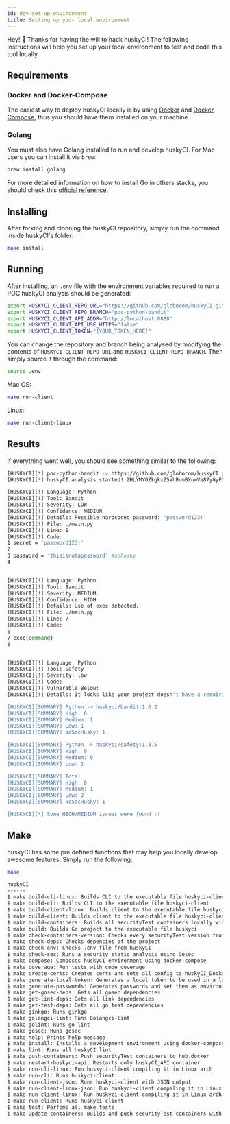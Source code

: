 ```yaml
---
id: dev-set-up-environment
title: Setting up your local environment
---
```


Hey! 🐼 Thanks for having the will to hack huskyCI! The following instructions will help you set up your local environment to test and code this tool locally.

## Requirements

### Docker and Docker-Compose

The easiest way to deploy huskyCI locally is by using [Docker][Docker Install] and [Docker Compose][Docker Compose Install], thus you should have them installed on your machine.

### Golang

You must also have Golang installed to run and develop huskyCI. For Mac users you can install it via `brew`:

```bash
brew install golang
```

For more detailed information on how to install Go in others stacks, you should check this [official reference](https://golang.org/doc/install).

## Installing

After forking and clonning the huskyCI repository, simply run the command inside huskyCI's folder:

```bash
make install
```

## Running

After installing, an `.env` file with the environment variables required to run a POC huskyCI analysis should be generated:

```bash
export HUSKYCI_CLIENT_REPO_URL="https://github.com/globocom/huskyCI.git"
export HUSKYCI_CLIENT_REPO_BRANCH="poc-python-bandit"
export HUSKYCI_CLIENT_API_ADDR="http://localhost:8888"
export HUSKYCI_CLIENT_API_USE_HTTPS="false"
export HUSKYCI_CLIENT_TOKEN="{YOUR_TOKEN_HERE}"
```

You can change the repository and branch being analysed by modifying the contents of `HUSKYCI_CLIENT_REPO_URL` and `HUSKYCI_CLIENT_REPO_BRANCH`. Then simply source it through the command:

```bash
source .env
```

Mac OS:

```bash
make run-client
```

Linux:

```bash
make run-client-linux
```

## Results

If everything went well, you should see something similar to the following:

```bash
[HUSKYCI][*] poc-python-bandit -> https://github.com/globocom/huskyCI.git
[HUSKYCI][*] huskyCI analysis started! ZHLYMYOZkgkxZ5VhBumBXuwVe87yGyFQ

[HUSKYCI][!] Language: Python
[HUSKYCI][!] Tool: Bandit
[HUSKYCI][!] Severity: LOW
[HUSKYCI][!] Confidence: MEDIUM
[HUSKYCI][!] Details: Possible hardcoded password: 'password123!'
[HUSKYCI][!] File: ./main.py
[HUSKYCI][!] Line: 1
[HUSKYCI][!] Code:
1 secret = 'password123!'
2 
3 password = 'thisisnotapassword' #nohusky
4 


[HUSKYCI][!] Language: Python
[HUSKYCI][!] Tool: Bandit
[HUSKYCI][!] Severity: MEDIUM
[HUSKYCI][!] Confidence: HIGH
[HUSKYCI][!] Details: Use of exec detected.
[HUSKYCI][!] File: ./main.py
[HUSKYCI][!] Line: 7
[HUSKYCI][!] Code:
6 
7 exec(command)
8 


[HUSKYCI][!] Language: Python
[HUSKYCI][!] Tool: Safety
[HUSKYCI][!] Severity: low
[HUSKYCI][!] Code: 
[HUSKYCI][!] Vulnerable Below: 
[HUSKYCI][!] Details: It looks like your project doesn't have a requirements.txt file. huskyCI was not able to run safety properly.

[HUSKYCI][SUMMARY] Python -> huskyci/bandit:1.6.2
[HUSKYCI][SUMMARY] High: 0
[HUSKYCI][SUMMARY] Medium: 1
[HUSKYCI][SUMMARY] Low: 1
[HUSKYCI][SUMMARY] NoSecHusky: 1

[HUSKYCI][SUMMARY] Python -> huskyci/safety:1.8.5
[HUSKYCI][SUMMARY] High: 0
[HUSKYCI][SUMMARY] Medium: 0
[HUSKYCI][SUMMARY] Low: 1

[HUSKYCI][SUMMARY] Total
[HUSKYCI][SUMMARY] High: 0
[HUSKYCI][SUMMARY] Medium: 1
[HUSKYCI][SUMMARY] Low: 2
[HUSKYCI][SUMMARY] NoSecHusky: 1

[HUSKYCI][*] Some HIGH/MEDIUM issues were found :(
```

## Make

huskyCI has some pre defined functions that may help you locally develop awesome features. Simply run the following:

```bash
make
```

```bash
huskyCI
------
$ make build-cli-linux: Builds CLI to the executable file huskyci-client
$ make build-cli: Builds CLI to the executable file huskyci-client
$ make build-client-linux: Builds client to the executable file huskyci-client
$ make build-client: Builds client to the executable file huskyci-client
$ make build-containers: Builds all securityTest containers locally with the tag latest
$ make build: Builds Go project to the executable file huskyci
$ make check-containers-version: Checks every securityTest version from their container images
$ make check-deps: Checks depencies of the project
$ make check-env: Checks .env file from huskyCI
$ make check-sec: Runs a security static analysis using Gosec
$ make compose: Composes huskyCI environment using docker-compose
$ make coverage: Run tests with code coverage
$ make create-certs: Creates certs and sets all config to huskyCI_Docker_API
$ make generate-local-token: Generates a local token to be used in a local environment
$ make generate-passwords: Generates passwords and set them as environment variables
$ make get-gosec-deps: Gets all gosec dependencies
$ make get-lint-deps: Gets all link dependencies
$ make get-test-deps: Gets all go test dependencies
$ make ginkgo: Runs ginkgo
$ make golangci-lint: Runs Golangci-lint
$ make golint: Runs go lint
$ make gosec: Runs gosec
$ make help: Prints help message
$ make install: Installs a development environment using docker-compose
$ make lint: Runs all huskyCI lint
$ make push-containers: Push securityTest containers to hub.docker
$ make restart-huskyci-api: Restarts only huskyCI_API container
$ make run-cli-linux: Run huskyci-client compiling it in Linux arch
$ make run-cli: Runs huskyci-client
$ make run-client-json: Runs huskyci-client with JSON output
$ make run-client-linux-json: Run huskyci-client compiling it in Linux arch with JSON output
$ make run-client-linux: Run huskyci-client compiling it in Linux arch
$ make run-client: Runs huskyci-client
$ make test: Perfoms all make tests
$ make update-containers: Builds and push securityTest containers with the latest tags
```


[Docker Install]:  https://docs.docker.com/install/
[Docker Compose Install]: https://docs.docker.com/compose/install/